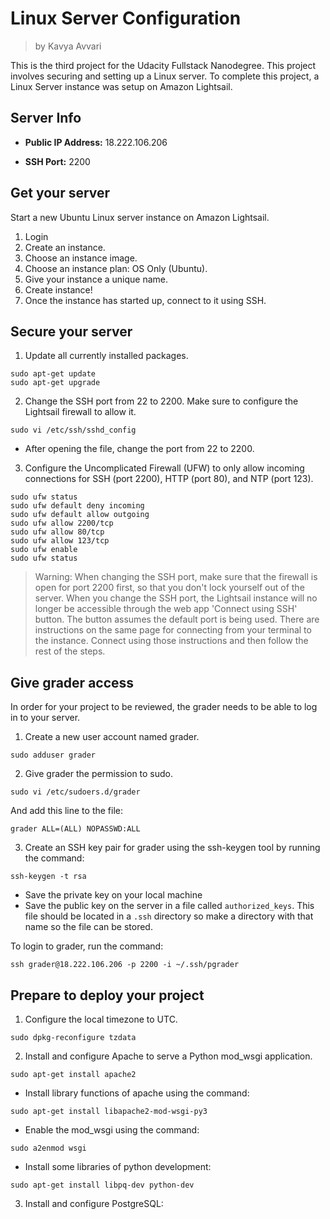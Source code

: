 # Linux Server Configuration
> by Kavya Avvari

This is the third project for the Udacity Fullstack Nanodegree. This project involves securing and setting up a Linux server. To complete this project, a Linux Server instance was setup on Amazon Lightsail. 

## Server Info

* **Public IP Address:** 18.222.106.206

* **SSH Port:** 2200

## Get your server

Start a new Ubuntu Linux server instance on Amazon Lightsail.

1. Login
2. Create an instance. 
3. Choose an instance image.
4. Choose an instance plan: OS Only (Ubuntu).
5. Give your instance a unique name.
6. Create instance!
7. Once the instance has started up, connect to it using SSH.

## Secure your server

1. Update all currently installed packages. 
```
sudo apt-get update
sudo apt-get upgrade
```

2. Change the SSH port from 22 to 2200. Make sure to configure the Lightsail firewall to allow it.
```
sudo vi /etc/ssh/sshd_config
```
* After opening the file, change the port from 22 to 2200. 

3. Configure the Uncomplicated Firewall (UFW) to only allow incoming connections for SSH (port 2200), HTTP (port 80), and NTP (port 123).
```
sudo ufw status                 
sudo ufw default deny incoming  
sudo ufw default allow outgoing 
sudo ufw allow 2200/tcp         
sudo ufw allow 80/tcp
sudo ufw allow 123/tcp        
sudo ufw enable                 
sudo ufw status     
```
> Warning: When changing the SSH port, make sure that the firewall is open for port 2200 first, so that you don't lock yourself out of the server. When you change the SSH port, the Lightsail instance will no longer be accessible through the web app 'Connect using SSH' button. The button assumes the default port is being used. There are instructions on the same page for connecting from your terminal to the instance. Connect using those instructions and then follow the rest of the steps.

## Give grader access
In order for your project to be reviewed, the grader needs to be able to log in to your server.

1. Create a new user account named grader.
```
sudo adduser grader
```
2. Give grader the permission to sudo.
```
sudo vi /etc/sudoers.d/grader
```
And add this line to the file:
```
grader ALL=(ALL) NOPASSWD:ALL
```

3. Create an SSH key pair for grader using the ssh-keygen tool by running the command: 
```
ssh-keygen -t rsa
```
* Save the private key on your local machine
* Save the public key on the server in a file called ```authorized_keys```. This file should be located in a ```.ssh``` directory so make a directory with that name so the file can be stored. 

To login to grader, run the command:
```
ssh grader@18.222.106.206 -p 2200 -i ~/.ssh/pgrader
```

## Prepare to deploy your project
1. Configure the local timezone to UTC.
```
sudo dpkg-reconfigure tzdata
```

2.  Install and configure Apache to serve a Python mod_wsgi application.
```
sudo apt-get install apache2
```
* Install library functions of apache using the command:
```
sudo apt-get install libapache2-mod-wsgi-py3
```
* Enable the mod_wsgi using the command:
```
sudo a2enmod wsgi
```
* Install some libraries of python development:
```
sudo apt-get install libpq-dev python-dev
```
3. Install and configure PostgreSQL:
